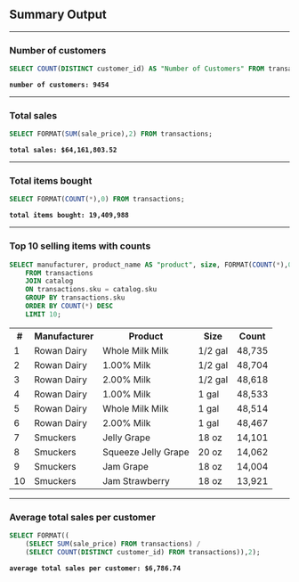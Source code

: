 ## Summary Output
---

### Number of customers
```sql
SELECT COUNT(DISTINCT customer_id) AS "Number of Customers" FROM transactions;
```
**`number of customers: 9454`**

---
### Total sales
```sql
SELECT FORMAT(SUM(sale_price),2) FROM transactions;
```
**`total sales: $64,161,803.52`**

---
### Total items bought
```sql
SELECT FORMAT(COUNT(*),0) FROM transactions; 
```
**`total items bought: 19,409,988`**

---
### Top 10 selling items with counts
```sql
SELECT manufacturer, product_name AS "product", size, FORMAT(COUNT(*),0) AS "count"
    FROM transactions
    JOIN catalog
    ON transactions.sku = catalog.sku
    GROUP BY transactions.sku
    ORDER BY COUNT(*) DESC
    LIMIT 10;
```
<table style="width=100%" border="0">
  <tr>
    <th>#</th>
    <th>Manufacturer</th>
    <th>Product</th>
    <th>Size</th>
    <th>Count</th>
  </tr>
  <tr>
    <td>
      1
    </td>
    <td>
      Rowan Dairy
    </td>
    <td>
      Whole Milk Milk
    </td>
    <td>
      1/2 gal
    </td>
    <td>
      48,735
    </td>
  </tr>
  </tr>
    <td>
      2
    </td>
    <td>
      Rowan Dairy
    </td>
    <td>
      1.00% Milk
    </td>
    <td>
      1/2 gal
    </td>
    <td>
      48,704
    </td>
  </tr>
  </tr>
    <td>
      3
    </td>
    <td>
      Rowan Dairy
    </td>
    <td>
      2.00% Milk
    </td>
    <td>
      1/2 gal
    </td>
    <td>
      48,618
    </td>
  </tr>
  </tr>
    <td>
      4
    </td>
    <td>
      Rowan Dairy
    </td>
    <td>
      1.00% Milk
    </td>
    <td>
      1 gal
    </td>
    <td>
      48,533
    </td>
  </tr>
  </tr>
    <td>
      5
    </td>
    <td>
      Rowan Dairy
    </td>
    <td>
      Whole Milk Milk
    </td>
    <td>
      1 gal
    </td>
    <td>
      48,514
    </td>
  </tr>
  </tr>
    <td>
      6
    </td>
    <td>
      Rowan Dairy
    </td>
    <td>
      2.00% Milk
    </td>
    <td>
      1 gal
    </td>
    <td>
      48,467
    </td>
  </tr>
  </tr>
    <td>
      7
    </td>
    <td>
      Smuckers
    </td>
    <td>
      Jelly Grape
    </td>
    <td>
      18 oz
    </td>
    <td>
      14,101
    </td>
  </tr>
  </tr>
    <td>
      8
    </td>
    <td>
      Smuckers
    </td>
    <td>
      Squeeze Jelly Grape
    </td>
    <td>
      20 oz
    </td>
    <td>
      14,062
    </td>
  </tr>
  </tr>
    <td>
      9
    </td>
    <td>
      Smuckers
    </td>
    <td>
      Jam Grape
    </td>
    <td>
      18 oz
    </td>
    <td>
      14,004
    </td>
  </tr>
  </tr>
    <td>
      10
    </td>
    <td>
      Smuckers
    </td>
    <td>
      Jam Strawberry
    </td>
    <td>
      18 oz
    </td>
    <td>
      13,921
    </td>
  </tr>
</table>

---
### Average total sales per customer
```sql
SELECT FORMAT((
    (SELECT SUM(sale_price) FROM transactions) /
    (SELECT COUNT(DISTINCT customer_id) FROM transactions)),2);
```
**`average total sales per customer: $6,786.74`**